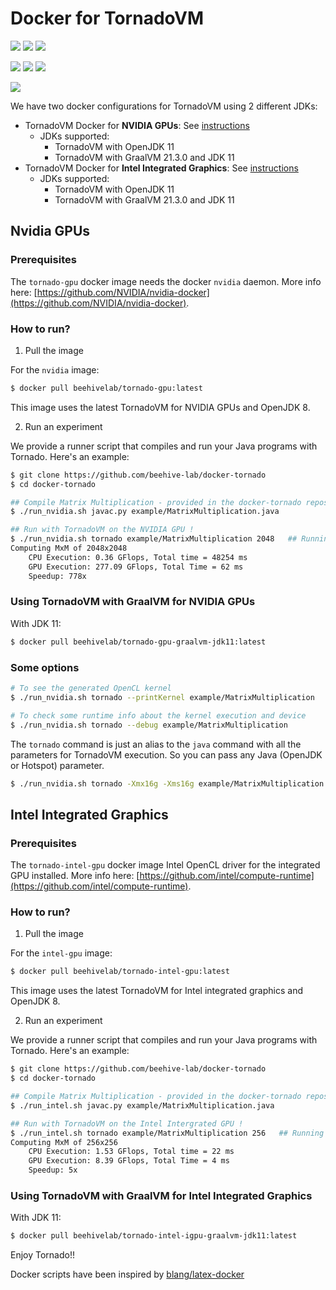 # Docker for TornadoVM

![](https://img.shields.io/docker/pulls/beehivelab/tornado-gpu.svg?color=green&label=docker%20pulls%20nvidia%20jdk8) ![](https://img.shields.io/docker/pulls/beehivelab/tornado-gpu-graalvm-jdk8.svg?color=green&label=docker%20pulls%20nvidia%20graal%20jdk8) ![](https://img.shields.io/docker/pulls/beehivelab/tornado-gpu-graalvm-jdk11.svg?color=green&label=docker%20pulls%20nvidia%20graal%20jdk11)

![](https://img.shields.io/docker/pulls/beehivelab/tornado-intel-gpu.svg?color=blue&label=docker%20pulls%20intel%20jdk8)  ![](https://img.shields.io/docker/pulls/beehivelab/tornado-intel-igpu-graalvm-jdk8.svg?color=blue&label=docker%20pulls%20intel%20graal%20jdk8)  ![](https://img.shields.io/docker/pulls/beehivelab/tornado-intel-igpu-graalvm-jdk11.svg?color=blue&label=docker%20pulls%20intel%20graal%20jdk11)  

[![](https://img.shields.io/badge/License-Apache%202.0-orange.svg)](https://opensource.org/licenses/Apache-2.0)

We have two docker configurations for TornadoVM using 2 different JDKs:

* TornadoVM Docker for **NVIDIA GPUs**: See [instructions](https://github.com/beehive-lab/docker-tornado#nvidia-gpus)
    * JDKs supported:
	    * TornadoVM with OpenJDK 11
		* TornadoVM with GraalVM 21.3.0 and JDK 11
* TornadoVM Docker for **Intel Integrated Graphics**: See [instructions](https://github.com/beehive-lab/docker-tornado#intel-intergrated-graphics)
    * JDKs supported:
	    * TornadoVM with OpenJDK 11
		* TornadoVM with GraalVM 21.3.0 and JDK 11

## Nvidia GPUs

### Prerequisites

The `tornado-gpu` docker image needs the docker `nvidia` daemon.  More info here: [https://github.com/NVIDIA/nvidia-docker](https://github.com/NVIDIA/nvidia-docker).

### How to run?

1) Pull the image

For the `nvidia` image:
```bash
$ docker pull beehivelab/tornado-gpu:latest
```

This image uses the latest TornadoVM for NVIDIA GPUs and OpenJDK 8.

2) Run an experiment

We provide a runner script that compiles and run your Java programs with Tornado. Here's an example:

```bash
$ git clone https://github.com/beehive-lab/docker-tornado
$ cd docker-tornado

## Compile Matrix Multiplication - provided in the docker-tornado repository
$ ./run_nvidia.sh javac.py example/MatrixMultiplication.java

## Run with TornadoVM on the NVIDIA GPU !
$ ./run_nvidia.sh tornado example/MatrixMultiplication 2048   ## Running on NVIDIA GP100
Computing MxM of 2048x2048
	CPU Execution: 0.36 GFlops, Total time = 48254 ms
	GPU Execution: 277.09 GFlops, Total Time = 62 ms
	Speedup: 778x 
```

### Using TornadoVM with GraalVM for NVIDIA GPUs

With JDK 11:

```bash
$ docker pull beehivelab/tornado-gpu-graalvm-jdk11:latest
```

### Some options

```bash
# To see the generated OpenCL kernel
$ ./run_nvidia.sh tornado --printKernel example/MatrixMultiplication

# To check some runtime info about the kernel execution and device
$ ./run_nvidia.sh tornado --debug example/MatrixMultiplication
```

The `tornado` command is just an alias to the `java` command with all the parameters for TornadoVM execution. So you can pass any Java (OpenJDK or Hotspot) parameter.

```bash
$ ./run_nvidia.sh tornado -Xmx16g -Xms16g example/MatrixMultiplication
```

## Intel Integrated Graphics

### Prerequisites

The `tornado-intel-gpu` docker image Intel OpenCL driver for the integrated GPU installed.  More info here: [https://github.com/intel/compute-runtime](https://github.com/intel/compute-runtime).

### How to run?

1) Pull the image

For the `intel-gpu` image:
```bash
$ docker pull beehivelab/tornado-intel-gpu:latest
```

This image uses the latest TornadoVM for Intel integrated graphics and OpenJDK 8.

2) Run an experiment

We provide a runner script that compiles and run your Java programs with Tornado. Here's an example:

```bash
$ git clone https://github.com/beehive-lab/docker-tornado
$ cd docker-tornado

## Compile Matrix Multiplication - provided in the docker-tornado repository
$ ./run_intel.sh javac.py example/MatrixMultiplication.java

## Run with TornadoVM on the Intel Intergrated GPU !
$ ./run_intel.sh tornado example/MatrixMultiplication 256   ## Running on Intel(R) Gen9 HD Graphics
Computing MxM of 256x256
	CPU Execution: 1.53 GFlops, Total time = 22 ms
	GPU Execution: 8.39 GFlops, Total Time = 4 ms
	Speedup: 5x

```

### Using TornadoVM with GraalVM for Intel Integrated Graphics

With JDK 11:

```bash
$ docker pull beehivelab/tornado-intel-igpu-graalvm-jdk11:latest
```


Enjoy Tornado!! 

Docker scripts have been inspired by [blang/latex-docker](https://github.com/blang/latex-docker)
